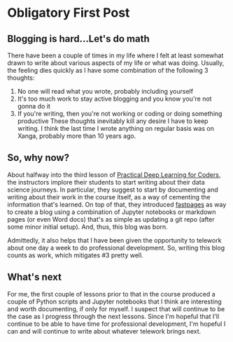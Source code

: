 # Obligatory First Post

## Blogging is hard...Let's do math

There have been a couple of times in my life where I felt at least somewhat drawn to write about various aspects of my life or what was doing. Usually, the feeling dies quickly as I have some combination of the following 3 thoughts:
1. No one will read what you wrote, probably including yourself
1. It's too much work to stay active blogging and you know you're not gonna do it
1. If you're writing, then you're not working or coding or doing something productive
These thoughts inevitably kill any desire I have to keep writing. I think the last time I wrote anything on regular basis was on Xanga, probably more than 10 years ago.

## So, why now?

About halfway into the third lesson of [Practical Deep Learning for Coders](https://course.fast.ai/), the instructors implore their students to start writing about their data science journeys. In particular, they suggest to start by documenting and writing about their work in the course itself, as a way of cementing the information that's learned. On top of that, they introduced [fastpages](https://github.com/fastai/fastpages) as way to create a blog using a combination of Jupyter notebooks or markdown pages (or even Word docs) that's as simple as updating a git repo (after some minor initial setup). And, thus, this blog was born.

Admittedly, it also helps that I have been given the opportunity to telework about one day a week to do professional development. So, writing this blog counts as work, which mitigates #3 pretty well.

## What's next

For me, the first couple of lessons prior to that in the course produced a couple of Python scripts and Jupyter notebooks that I think are interesting and worth documenting, if only for myself.  I suspect that will continue to be the case as I progress through the next lessons.  Since I'm hopeful that I'll continue to be able to have time for professional development, I'm hopeful I can and will continue to write about whatever telework brings next.
